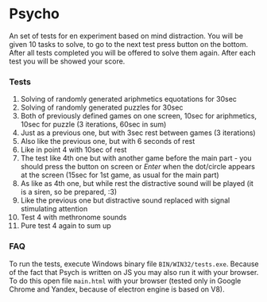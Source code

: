 # Psycho
An set of tests for en experiment based on mind distraction. You will be given 10 tasks to solve, to go to the next test press button on the bottom. After all tests completed you will be offered to solve them again. After each test you will be showed your score.
### Tests
1. Solving of randomly generated ariphmetics equotations for 30sec
2. Solving of randomly generated puzzles for 30sec
3. Both of previously defined games on one screen, 10sec for ariphmetics, 10sec for puzzle (3 iterations, 60sec in sum)
4. Just as a previous one, but with 3sec rest between games (3 iterations)
5. Also like the previous one, but with 6 seconds of rest
6. Like in point 4 with 10sec of rest
7. The test like 4th one but with another game before the main part - you should press the button on screen or *Enter* when the dot/circle appears at the screen (15sec for 1st game, as usual for the main part)
8. As like as 4th one, but while rest the distractive sound will be played (it is a siren, so be prepared, :3)
9. Like the previous one but distractive sound replaced with signal stimulating attention
10. Test 4 with methronome sounds
11. Pure test 4 again to sum up

### FAQ
To run the tests, execute Windows binary file `BIN/WIN32/tests.exe`. Because of the fact that Psych is written on JS you may also run it with your browser. To do this open file `main.html` with your browser (tested only in Google Chrome and Yandex, because of electron engine is based on V8).